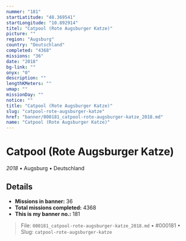 ```yaml
---
nummer: "181"
startLatitude: "48.369541"
startLongitude: "10.892914"
titel: "Catpool (Rote Augsburger Katze)"
picture: ""
region: "Augsburg"
country: "Deutschland"
completed: "4368"
missions: "36"
date: "2018"
bg-link: ""
onyx: "0"
description: ""
lengthKMeters: ""
umap: ""
missionDay: ""
notice: ""
title: "Catpool (Rote Augsburger Katze)"
slug: "catpool-rote-augsburger-katze"
href: "banner/000181_catpool-rote-augsburger-katze_2018.md"
name: "Catpool (Rote Augsburger Katze)"
---
```

# Catpool (Rote Augsburger Katze)

*2018* • Augsburg • Deutschland





## Details

- **Missions in banner:** 36
- **Total missions completed:** 4368
- **This is my banner no.:** 181






> File: `000181_catpool-rote-augsburger-katze_2018.md`
> • #000181
> • Slug: `catpool-rote-augsburger-katze`
